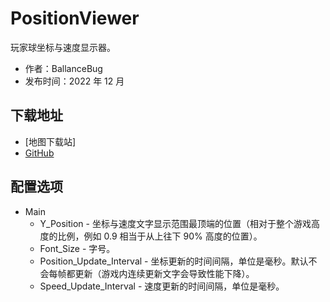 # PositionViewer

玩家球坐标与速度显示器。

- 作者：BallanceBug
- 发布时间：2022 年 12 月

## 下载地址

- [地图下载站]
- [GitHub](https://github.com/Xenapte/MyBMLMods)

## 配置选项

- Main
  * Y_Position - 坐标与速度文字显示范围最顶端的位置（相对于整个游戏高度的比例，例如 0.9 相当于从上往下 90% 高度的位置）。
  * Font_Size - 字号。
  * Position_Update_Interval - 坐标更新的时间间隔，单位是毫秒。默认不会每帧都更新（游戏内连续更新文字会导致性能下降）。
  * Speed_Update_Interval - 速度更新的时间间隔，单位是毫秒。
